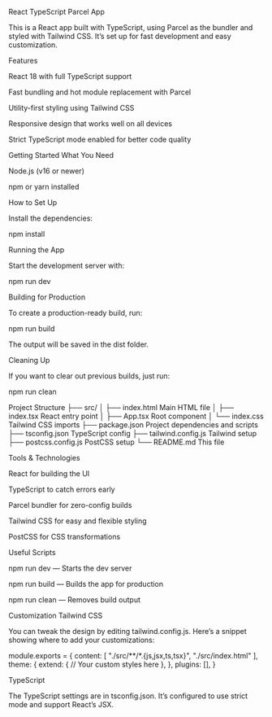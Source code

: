 React TypeScript Parcel App

This is a React app built with TypeScript, using Parcel as the bundler and styled with Tailwind CSS. It’s set up for fast development and easy customization.

Features

React 18 with full TypeScript support

Fast bundling and hot module replacement with Parcel

Utility-first styling using Tailwind CSS

Responsive design that works well on all devices

Strict TypeScript mode enabled for better code quality

Getting Started
What You Need

Node.js (v16 or newer)

npm or yarn installed

How to Set Up

Install the dependencies:

npm install

Running the App

Start the development server with:

npm run dev


Building for Production

To create a production-ready build, run:

npm run build


The output will be saved in the dist folder.

Cleaning Up

If you want to clear out previous builds, just run:

npm run clean

Project Structure
├── src/
│   ├── index.html           Main HTML file
│   ├── index.tsx            React entry point
│   ├── App.tsx              Root component
│   └── index.css            Tailwind CSS imports
├── package.json             Project dependencies and scripts
├── tsconfig.json            TypeScript config
├── tailwind.config.js       Tailwind setup
├── postcss.config.js        PostCSS setup
└── README.md                This file

Tools & Technologies

React for building the UI

TypeScript to catch errors early

Parcel bundler for zero-config builds

Tailwind CSS for easy and flexible styling

PostCSS for CSS transformations

Useful Scripts

npm run dev — Starts the dev server

npm run build — Builds the app for production

npm run clean — Removes build output

Customization
Tailwind CSS

You can tweak the design by editing tailwind.config.js. Here’s a snippet showing where to add your customizations:

module.exports = {
  content: [
    "./src/**/*.{js,jsx,ts,tsx}",
    "./src/index.html"
  ],
  theme: {
    extend: {
      // Your custom styles here
    },
  },
  plugins: [],
}

TypeScript

The TypeScript settings are in tsconfig.json. It’s configured to use strict mode and support React’s JSX.